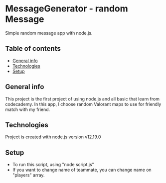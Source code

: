 # MessageGenerator - random Message

Simple random message app with node.js.

## Table of contents

* [General info](#general-info)
* [Technologies](#technologies)
* [Setup](#setup)

## General info

This project is the first project of using node.js and all basic that learn from codecademy.
In this app, I choose random Valorant maps to use for friendly match with my friend.

## Technologies

Project is created with node.js version v12.19.0

## Setup

* To run this script, using "node script.js"
* If you want to change name of teammate, you can change name on "players" array.
